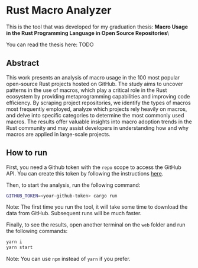 # Rust Macro Analyzer
This is the tool that was developed for my graduation thesis: **Macro Usage in the Rust Programming Language in Open Source Repositories**\

You can read the thesis here: TODO

## Abstract
This work presents an analysis of macro usage in the 100 most popular open-source Rust projects hosted on GitHub. The study aims to uncover patterns in the use of macros, which play a critical role in the Rust ecosystem by providing metaprogramming capabilities and improving code efficiency. By scraping project repositories, we identify the types of macros most frequently employed, analyze which projects rely heavily on macros, and delve into specific categories to determine the most commonly used macros. The results offer valuable insights into macro adoption trends in the Rust community and may assist developers in understanding how and why macros are applied in large-scale projects.

## How to run

First, you need a Github token with the `repo` scope to access the GitHub API. You can create this token by following the instructions [here](https://docs.github.com/en/authentication/keeping-your-account-and-data-secure/creating-a-personal-access-token).

Then, to start the analysis, run the following command:
```bash
GITHUB_TOKEN=<your-github-token> cargo run
```
Note: The first time you run the tool, it will take some time to download the data from GitHub. Subsequent runs will be much faster.

Finally, to see the results, open another terminal on the `web` folder and run the following commands:

```bash
yarn i
yarn start
```
Note: You can use `npm` instead of `yarn` if you prefer.
